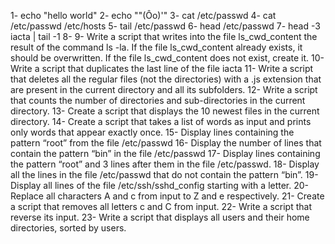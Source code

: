 1- echo "hello world"
2- echo "\"(Ôo)'"
3- cat /etc/passwd
4- cat /etc/passwd  /etc/hosts
5- tail /etc/passwd
6- head /etc/passwd
7- head -3 iacta | tail -1
8- 
9- Write a script that writes into the file ls_cwd_content the result of the command ls -la. If the file ls_cwd_content already exists, it should be overwritten. If the file ls_cwd_content does not exist, create it.
10- Write a script that duplicates the last line of the file iacta
11- Write a script that deletes all the regular files (not the directories) with a .js extension that are present in the current directory and all its subfolders.
12- Write a script that counts the number of directories and sub-directories in the current directory.
13- Create a script that displays the 10 newest files in the current directory.
14- Create a script that takes a list of words as input and prints only words that appear exactly once.
15- Display lines containing the pattern “root” from the file /etc/passwd
16-  Display the number of lines that contain the pattern “bin” in the file /etc/passwd
17- Display lines containing the pattern “root” and 3 lines after them in the file /etc/passwd.
18- Display all the lines in the file /etc/passwd that do not contain the pattern “bin”.
19- Display all lines of the file /etc/ssh/sshd_config starting with a letter.
20- Replace all characters A and c from input to Z and e respectively.
21- Create a script that removes all letters c and C from input.
22- Write a script that reverse its input.
23- Write a script that displays all users and their home directories, sorted by users.
 
